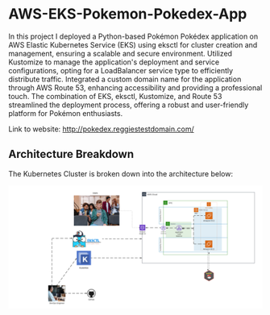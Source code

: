 # AWS-EKS-Pokemon-Pokedex-App

In this project I deployed a Python-based Pokémon Pokédex application on AWS Elastic Kubernetes Service (EKS) using eksctl for cluster creation and management, ensuring a scalable and secure environment. Utilized Kustomize to manage the application's deployment and service configurations, opting for a LoadBalancer service type to efficiently distribute traffic. Integrated a custom domain name for the application through AWS Route 53, enhancing accessibility and providing a professional touch. The combination of EKS, eksctl, Kustomize, and Route 53 streamlined the deployment process, offering a robust and user-friendly platform for Pokémon enthusiasts.

Link to website: http://pokedex.reggiestestdomain.com/

## Architecture Breakdown

The Kubernetes Cluster is broken down into the architecture below:

![kubernetespython](https://github.com/rjones18/Images/blob/main/EKS%20Cluster%20(2).png)
